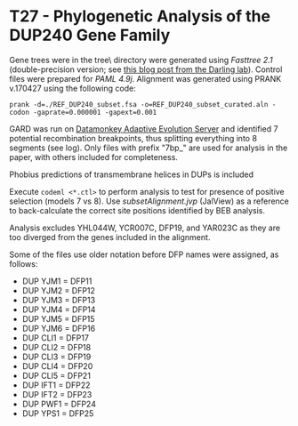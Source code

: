 # T27 - Phylogenetic Analysis of the DUP240 Gene Family

Gene trees were in the tree\ directory were generated using *Fasttree 2.1* (double-precision version; see [this blog post from the Darling lab](https://darlinglab.org/blog/2015/03/23/not-so-fast-fasttree.html)). Control files were prepared for *PAML 4.9j*. Alignment was generated using PRANK v.170427 using the following code:

```
prank -d=./REF_DUP240_subset.fsa -o=REF_DUP240_subset_curated.aln -codon -gaprate=0.000001 -gapext=0.001
```

GARD was run on [Datamonkey Adaptive Evolution Server](http://www.datamonkey.org/GARD/) and identified 7 potential recombination breakpoints, thus splitting everything into 8 segments (see log). Only files with prefix "7bp_" are used for analysis in the paper, with others included for completeness. 

Phobius predictions of transmembrane helices in DUPs is included

Execute ```codeml <*.ctl>``` to perform analysis to test for presence of positive selection (models 7 vs 8). Use *subsetAlignment.jvp* (JalView) as a reference to back-calculate the correct site positions identified by BEB analysis.

Analysis excludes YHL044W, YCR007C, DFP19, and YAR023C as they are too diverged from the genes included in the alignment.

Some of the files use older notation before DFP names were assigned, as follows:
* DUP YJM1 = DFP11
* DUP YJM2 = DFP12
* DUP YJM3 = DFP13
* DUP YJM4 = DFP14
* DUP YJM5 = DFP15
* DUP YJM6 = DFP16
* DUP CLI1 = DFP17
* DUP CLI2 = DFP18
* DUP CLI3 = DFP19
* DUP CLI4 = DFP20
* DUP CLI5 = DFP21
* DUP IFT1 = DFP22
* DUP IFT2 = DFP23
* DUP PWF1 = DFP24
* DUP YPS1 = DFP25
